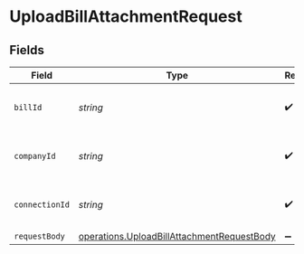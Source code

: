 # UploadBillAttachmentRequest


## Fields

| Field                                                                                                           | Type                                                                                                            | Required                                                                                                        | Description                                                                                                     | Example                                                                                                         |
| --------------------------------------------------------------------------------------------------------------- | --------------------------------------------------------------------------------------------------------------- | --------------------------------------------------------------------------------------------------------------- | --------------------------------------------------------------------------------------------------------------- | --------------------------------------------------------------------------------------------------------------- |
| `billId`                                                                                                        | *string*                                                                                                        | :heavy_check_mark:                                                                                              | Unique identifier for a bill.                                                                                   | 13d946f0-c5d5-42bc-b092-97ece17923ab                                                                            |
| `companyId`                                                                                                     | *string*                                                                                                        | :heavy_check_mark:                                                                                              | Unique identifier for a company.                                                                                | 8a210b68-6988-11ed-a1eb-0242ac120002                                                                            |
| `connectionId`                                                                                                  | *string*                                                                                                        | :heavy_check_mark:                                                                                              | Unique identifier for a connection.                                                                             | 2e9d2c44-f675-40ba-8049-353bfcb5e171                                                                            |
| `requestBody`                                                                                                   | [operations.UploadBillAttachmentRequestBody](../../../sdk/models/operations/uploadbillattachmentrequestbody.md) | :heavy_minus_sign:                                                                                              | N/A                                                                                                             |                                                                                                                 |